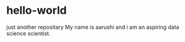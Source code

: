# hello-world
just another repositary
My name is aarushi and i am an aspiring data science scientist.
